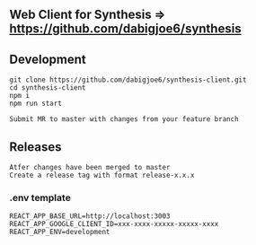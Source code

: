 ## Web Client for Synthesis => https://github.com/dabigjoe6/synthesis

## Development
```
git clone https://github.com/dabigjoe6/synthesis-client.git
cd synthesis-client
npm i
npm run start

Submit MR to master with changes from your feature branch

```

## Releases
```
Atfer changes have been merged to master
Create a release tag with format release-x.x.x
```

### .env template
```
REACT_APP_BASE_URL=http://localhost:3003
REACT_APP_GOOGLE_CLIENT_ID=xxx-xxxx-xxxxx-xxxxx-xxxx
REACT_APP_ENV=development
```
